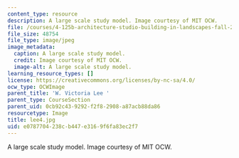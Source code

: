 ```yaml
---
content_type: resource
description: A large scale study model. Image courtesy of MIT OCW.
file: /courses/4-125b-architecture-studio-building-in-landscapes-fall-2005/e0787704238cb447e3169f6fa83ec2f7_lee4.jpg
file_size: 48754
file_type: image/jpeg
image_metadata:
  caption: A large scale study model.
  credit: Image courtesy of MIT OCW.
  image-alt: A large scale study model.
learning_resource_types: []
license: https://creativecommons.org/licenses/by-nc-sa/4.0/
ocw_type: OCWImage
parent_title: 'W. Victoria Lee '
parent_type: CourseSection
parent_uid: 0cb92c43-9292-f2f8-2908-a87acb88da86
resourcetype: Image
title: lee4.jpg
uid: e0787704-238c-b447-e316-9f6fa83ec2f7
---
```

A large scale study model. Image courtesy of MIT OCW.